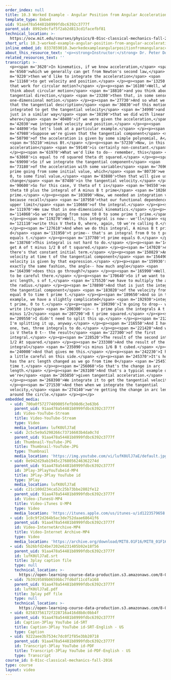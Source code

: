 ```yaml
---
order_index: null
title: 10.3 Worked Example - Angular Position from Angular Acceleration
template_type: Embed
uid: 91aa478a54481b8999fdbc6392c3777f
parent_uid: 8992e0cfaf5f2ab2d813cd1facefbf81
technical_location: >-
  https://ocw.mit.edu/courses/physics/8-01sc-classical-mechanics-fall-2016/week-3-circular-motion/10.3-worked-example-angular-position-from-angular-acceleration/10.3-worked-example-angular-position-from-angular-acceleration
short_url: 10.3-worked-example-angular-position-from-angular-acceleration
inline_embed_id: 8337859010.3workedexampleangularpositionfromangularacceleration33063383
about_this_resource_text: '<p><strong>Instructor:</strong> Dr. Peter Dourmashkin</p>'
related_resources_text: ''
transcript: >-
  <p><span m='3620'>In kinematics, if we know acceleration,</span> <span
  m='6560'>which we generally can get from Newton's second law,</span> <span
  m='9220'>then we'd like to integrate the acceleration</span> <span
  m='11160'>to get velocity and position.</span> </p><p><span m='13250'>How does
  that work for circular motion?</span> </p><p><span m='16100'>Well, when you
  think about circular motion</span> <span m='18810'>and you think about the
  tangential direction,</span> <span m='23280'>then that, in some sense, is a
  one-dimensional motion.</span> </p><p><span m='27730'>And so what we'll see is
  that the tangential description</span> <span m='30830'>of this motion can be
  integrated to get the tangential velocity</span> <span m='34990'>and position,
  just in a similar way</span> <span m='38190'>that we did with linear motion,
  where</span> <span m='40400'>if we were given the acceleration,</span> <span
  m='42030'>we integrated velocity and position.</span> </p><p><span
  m='44890'>So let's look at a particular example.</span> </p><p><span
  m='47980'>Suppose we're given that the tangential component</span> <span
  m='50790'>of the acceleration is given by some simple polynomial, A</span>
  <span m='55210'>minus Bt.</span> </p><p><span m='57230'>Now, in this case, the
  acceleration</span> <span m='59140'>is certainly non-constant.</span>
  </p><p><span m='61970'>What we'd like to do-- remember, this</span> <span
  m='63860'>is equal to rd squared theta dt squared.</span> </p><p><span
  m='69090'>So if we integrate the tangential component</span> <span
  m='73180'>of the acceleration with some variable</span> <span m='76960'>from t
  prime going from some initial value, which</span> <span m='80730'>we can call
  0, to some final value,</span> <span m='83880'>then that will give us the
  change</span> <span m='87480'>in the tangential velocity.</span> </p><p><span
  m='90600'>So for this case, V theta of t is</span> <span m='94550'>equal to V
  theta t0 plus the integral of A minus B t prime</span> <span m='102660'>d t
  prime.</span> </p><p><span m='103890'>Now, we needed an integration variable
  because recall</span> <span m='107950'>that our functional dependence is the
  upper limit</span> <span m='110660'>of the integral.</span> </p><p><span
  m='111970'>We saw that in one-dimensional kinematics.</span> </p><p><span
  m='114060'>So we're going from some t0 0 to some prime t prime.</span>
  </p><p><span m='119270'>Well, this integral is now-- we'll</span> <span
  m='121110'>write this V theta 0, where, again, t0 we're calling 0.</span>
  </p><p><span m='127610'>And when we do this integral, A minus B t prime and
  d</span> <span m='131950'>t prime-- that's an integral from 0 to t prime
  equals t.</span> </p><p><span m='137780'>t prime equals 0.</span> </p><p><span
  m='138760'>This integral is not hard to do.</span> </p><p><span m='140950'>We
  get A of t minus 1/2 B of t squared.</span> </p><p><span m='147020'>And
  there's that constant initial term.</span> </p><p><span m='150829'>And so the
  velocity at time t of the tangential component</span> <span m='156490'>of the
  velocity is given by that expression.</span> </p><p><span m='159930'>In
  exactly the same fashion, the angle-- how much angle</span> <span
  m='164390'>does this go through?</span> </p><p><span m='165990'>Well, we have
  to be careful there.</span> </p><p><span m='170640'>So if we want to do the
  arc length, s of t,</span> <span m='175520'>we have to multiply the angle by
  the radius.</span> </p><p><span m='178890'>And that is just the integral of
  the tangential component</span> <span m='183020'>of the velocity from t prime
  equal 0 to time t prime t.</span> </p><p><span m='189650'>And so in this
  example, we have a slightly complicated</span> <span m='192930'>integral, V0 d
  t prime, 0 to t.</span> </p><p><span m='198390'>I'm going to drop-- well, I'll
  write it</span> <span m='200300'>in-- t prime plus the integrals A t prime
  minus 1/2</span> <span m='207290'>B t prime squared.</span> </p><p><span
  m='209550'>I didn't need to split this up.</span> </p><p><span m='212450'>But
  I'm splitting it up, anyway.</span> </p><p><span m='216550'>And I have really
  one, two, three integrals to do.</span> </p><p><span m='221420'>And what I get
  is V theta 0 t-- the result</span> <span m='227300'>of the first
  integral.</span> </p><p><span m='228520'>The result of the second interval is
  1/2 At squared.</span> </p><p><span m='233300'>And the result of the third
  integral</span> <span m='235090'>is minus 1/6 B t cubed.</span> </p><p><span
  m='240000'>And that gives me this.</span> </p><p><span m='242230'>I have to be
  a little careful on this side.</span> </p><p><span m='245370'>It's how much
  has the arc length changed as we go from time 0</span> <span m='254570'>to
  time t.</span> </p><p><span m='256060'>So that's the change in arc
  length.</span> </p><p><span m='263100'>And that's a typical example of where
  we're</span> <span m='265850'>given tangential acceleration.</span>
  </p><p><span m='268390'>We integrate it to get the tangential velocity.</span>
  </p><p><span m='271530'>And then when we integrate the tangential
  velocity,</span> <span m='274140'>we're getting the change in arc length
  around the circle.</span> </p><p></p>
embedded_media:
  - uid: 700a0f57277409005fefb98d6c3e63b6
    parent_uid: 91aa478a54481b8999fdbc6392c3777f
    id: Video-YouTube-Stream
    title: Video-YouTube-Stream
    type: Video
    media_location: lufK0UlJ7aE
  - uid: 2c5c5e9a5298266c73716603b4da0c7d
    parent_uid: 91aa478a54481b8999fdbc6392c3777f
    id: Thumbnail-YouTube-JPG
    title: Thumbnail-YouTube-JPG
    type: Thumbnail
    media_location: 'https://img.youtube.com/vi/lufK0UlJ7aE/default.jpg'
  - uid: 0e942d29ab1945c2768056246362274d
    parent_uid: 91aa478a54481b8999fdbc6392c3777f
    id: 3Play-3PlayYouTubeid-MP4
    title: 3Play-3Play YouTube id
    type: 3Play
    media_location: lufK0UlJ7aE
  - uid: c21c100d234ca52c25b73bbe2802fe12
    parent_uid: 91aa478a54481b8999fdbc6392c3777f
    id: Video-iTunesU-MP4
    title: Video-iTunes U-MP4
    type: Video
    media_location: 'https://itunes.apple.com/us/itunes-u/id1223579658'
  - uid: 1c8c9f2d264b5ac3de752daae68641f6
    parent_uid: 91aa478a54481b8999fdbc6392c3777f
    id: Video-InternetArchive-MP4
    title: Video-Internet Archive-MP4
    type: Video
    media_location: 'https://archive.org/download/MIT8.01F16/MIT8_01F16_L10v03_360p.mp4'
  - uid: 5b26bfd24be7202e6231405b92e18f56
    parent_uid: 91aa478a54481b8999fdbc6392c3777f
    id: lufK0UlJ7aE.srt
    title: 3play caption file
    type: null
    technical_location: >-
      https://open-learning-course-data-production.s3.amazonaws.com/8-01sc-classical-mechanics-fall-2016/5b26bfd24be7202e6231405b92e18f56_lufK0UlJ7aE.srt
  - uid: 7b3919589b0659bbc7fd6df11cdfa168
    parent_uid: 91aa478a54481b8999fdbc6392c3777f
    id: lufK0UlJ7aE.pdf
    title: 3play pdf file
    type: null
    technical_location: >-
      https://open-learning-course-data-production.s3.amazonaws.com/8-01sc-classical-mechanics-fall-2016/7b3919589b0659bbc7fd6df11cdfa168_lufK0UlJ7aE.pdf
  - uid: 02583756172f228716a416d8b8c0bb4f
    parent_uid: 91aa478a54481b8999fdbc6392c3777f
    id: Caption-3Play YouTube id-SRT
    title: Caption-3Play YouTube id-SRT-English - US
    type: Caption
  - uid: 9222aee3b7534c7dc0f2f85e3bb20718
    parent_uid: 91aa478a54481b8999fdbc6392c3777f
    id: Transcript-3Play YouTube id-PDF
    title: Transcript-3Play YouTube id-PDF-English - US
    type: Transcript
course_id: 8-01sc-classical-mechanics-fall-2016
type: course
layout: video
---
```


